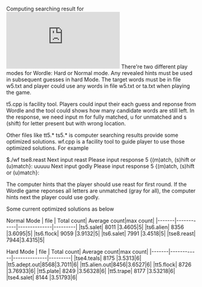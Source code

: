 Computing searching result for ![Wordle](https://www.nytimes.com/games/wordle/index.html)
There're two different play modes for Wordle: Hard or Normal mode.
Any revealed hints must be used in subsequent guesses in hard Mode.
The target words must be in file w5.txt and player could use any words in file w5.txt or ta.txt when playing the game.

t5.cpp is facility tool. Players could input their each guess and reponse from Wordle and the tool could shows how many candidate words are still left. In the response, we need input m for fully matched, u for unmatched and s (shift) for letter present but with wrong location.

Other files like tt5.* ts5.* is computer searching results provide some optimized solutions.
wf.cpp is a facility tool to guide player to use those optimized solutions.
For example

$./wf tse8.reast
Next input reast
Please input response 5  {(m)atch, (s)hift or (u)match}: uuuuu
Next input godly
Please input response 5  {(m)atch, (s)hift or (u)match}:

The computer hints that the player should use reast for first round. If the Wordle game reponses all letters are unmatched (gray for all), the computer hints next the player could use godly.

Some current optimized solutions as below

Normal Mode
|  file | Total count| Average count|max count|
|-------|------------|--------------|---------|
|ts5.salet| 8011 |3.4605|5|
|ts6.alien| 8356 |3.6095|5|
|ts6.flock| 9059 |3.9132|5|
|ts6.salet| 7991 |3.4518|5|
|tse8.reast| 7944|3.4315|5|

Hard Mode
|  file | Total count| Average count|max count|
|-------|------------|--------------|---------|
|tse4.teals| 8175 |3.5313|6|
|tt5.adept.out|8568|3.7011|6|
|tt5.alien.out|8456|3.6527|6|
|tt5.flock| 8726 |3.76933|6|
|tt5.plate| 8249 |3.56328|6|
|tt5.trape| 8177 |3.53218|6|
|tse4.salet| 8144 |3.51793|6|


